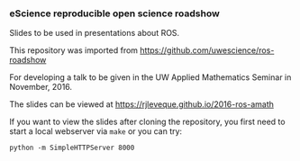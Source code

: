 ### eScience reproducible open science roadshow

Slides to be used in presentations about ROS.

This repository was imported from https://github.com/uwescience/ros-roadshow

For developing a talk to be given in the UW Applied Mathematics Seminar in November, 2016.

The slides can be viewed at https://rjleveque.github.io/2016-ros-amath

If you want to view the slides after cloning the repository, you first need to
start a local webserver via `make` or you can try:

```
python -m SimpleHTTPServer 8000
```


